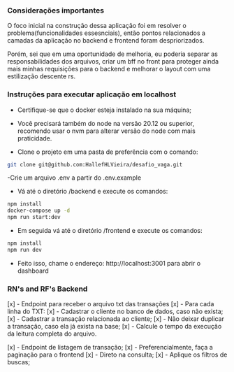 ### Considerações importantes
O foco inicial na construção dessa aplicação foi em resolver o problema(funcionalidades essesnciais), então pontos relacionados a camadas da aplicação no backend e frontend foram despriorizados.

Porém, sei que em uma oportunidade de melhoria, eu poderia separar as responsabilidades dos arquivos, criar um bff no front para proteger ainda mais minhas requisições para o backend e melhorar o layout com uma estilização descente rs.

### Instruções para executar aplicação em localhost
- Certifique-se que o docker esteja instalado na sua máquina;
- Você precisará também do node na versão 20.12 ou superior, recomendo usar o nvm para alterar versão do node com mais praticidade.

- Clone o projeto em uma pasta de preferência com o comando:
```bash
git clone git@github.com:HallefHLVieira/desafio_vaga.git
```

-Crie um arquivo .env a partir do .env.example

- Vá até o diretório /backend e execute os comandos:
```bash
npm install
docker-compose up -d
npm run start:dev
```
- Em seguida vá até o diretório /frontend e execute os comandos:
```bash
npm install
npm run dev
```

- Feito isso, chame o endereço: http://localhost:3001 para abrir o dashboard



### RN's and RF's Backend
[x] - Endpoint para receber o arquivo txt das transações
[x] - Para cada linha do TXT:
  [x] - Cadastrar o cliente no banco de dados, caso não exista;
  [x] - Cadastrar a transação relacionada ao cliente;
  [x] - Não deixar duplicar a transação, caso ela já exista na base;
  [x] - Calcule o tempo da execução da leitura completa do arquivo.

[x] - Endpoint de listagem de transação;
[x] - Preferencialmente, faça a paginação para o frontend 
[x] - Direto na consulta;
[x] - Aplique os filtros de buscas;